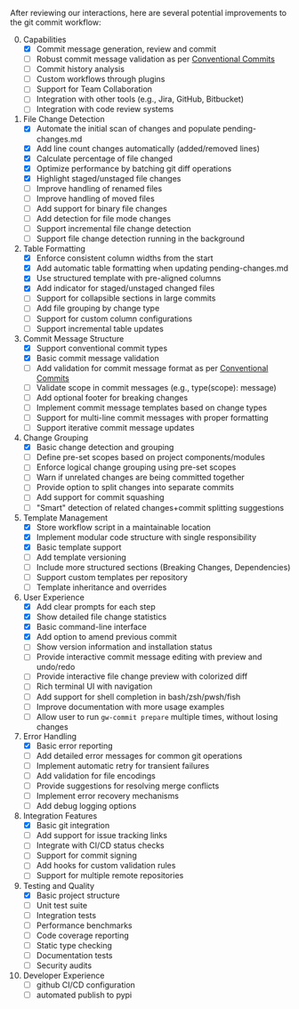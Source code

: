 After reviewing our interactions, here are several potential improvements to the git commit workflow:


0. Capabilities
    - [x] Commit message generation, review and commit
    - [ ] Robust commit message validation as per [Conventional Commits](https://www.conventionalcommits.org/en/v1.0.0-beta.2/)
    - [ ] Commit history analysis
    - [ ] Custom workflows through plugins
    - [ ] Support for Team Collaboration
    - [ ] Integration with other tools (e.g., Jira, GitHub, Bitbucket)
    - [ ] Integration with code review systems
1. File Change Detection
    - [x] Automate the initial scan of changes and populate pending-changes.md
    - [x] Add line count changes automatically (added/removed lines)
    - [x] Calculate percentage of file changed
    - [x] Optimize performance by batching git diff operations
    - [x] Highlight staged/unstaged file changes
    - [ ] Improve handling of renamed files
    - [ ] Improve handling of moved files
    - [ ] Add support for binary file changes
    - [ ] Add detection for file mode changes
    - [ ] Support incremental file change detection
    - [ ] Support file change detection running in the background
2. Table Formatting
    - [x] Enforce consistent column widths from the start
    - [x] Add automatic table formatting when updating pending-changes.md
    - [x] Use structured template with pre-aligned columns
    - [x] Add indicator for staged/unstaged changed files
    - [ ] Support for collapsible sections in large commits
    - [ ] Add file grouping by change type
    - [ ] Support for custom column configurations
    - [ ] Support incremental table updates
3. Commit Message Structure
    - [x] Support conventional commit types
    - [x] Basic commit message validation
    - [ ] Add validation for commit message format as per [Conventional Commits](https://www.conventionalcommits.org/en/v1.0.0-beta.2/)
    - [ ] Validate scope in commit messages (e.g., type(scope): message)
    - [ ] Add optional footer for breaking changes
    - [ ] Implement commit message templates based on change types
    - [ ] Support for multi-line commit messages with proper formatting
    - [ ] Support iterative commit message updates
4. Change Grouping
    - [x] Basic change detection and grouping
    - [ ] Define pre-set scopes based on project components/modules
    - [ ] Enforce logical change grouping using pre-set scopes
    - [ ] Warn if unrelated changes are being committed together
    - [ ] Provide option to split changes into separate commits
    - [ ] Add support for commit squashing
    - [ ] "Smart" detection of related changes+commit splitting suggestions
5. Template Management
    - [x] Store workflow script in a maintainable location
    - [x] Implement modular code structure with single responsibility
    - [x] Basic template support
    - [ ] Add template versioning
    - [ ] Include more structured sections (Breaking Changes, Dependencies)
    - [ ] Support custom templates per repository
    - [ ] Template inheritance and overrides
6. User Experience
    - [x] Add clear prompts for each step
    - [x] Show detailed file change statistics
    - [x] Basic command-line interface
    - [x] Add option to amend previous commit
    - [ ] Show version information and installation status
    - [ ] Provide interactive commit message editing with preview and undo/redo
    - [ ] Provide interactive file change preview with colorized diff
    - [ ] Rich terminal UI with navigation
    - [ ] Add support for shell completion in bash/zsh/pwsh/fish
    - [ ] Improve documentation with more usage examples
    - [ ] Allow user to run `gw-commit prepare` multiple times, without losing changes
7. Error Handling
    - [x] Basic error reporting
    - [ ] Add detailed error messages for common git operations
    - [ ] Implement automatic retry for transient failures
    - [ ] Add validation for file encodings
    - [ ] Provide suggestions for resolving merge conflicts
    - [ ] Implement error recovery mechanisms
    - [ ] Add debug logging options
8. Integration Features
    - [x] Basic git integration
    - [ ] Add support for issue tracking links
    - [ ] Integrate with CI/CD status checks
    - [ ] Support for commit signing
    - [ ] Add hooks for custom validation rules
    - [ ] Support for multiple remote repositories
9. Testing and Quality
    - [x] Basic project structure
    - [ ] Unit test suite
    - [ ] Integration tests
    - [ ] Performance benchmarks
    - [ ] Code coverage reporting
    - [ ] Static type checking
    - [ ] Documentation tests
    - [ ] Security audits
10. Developer Experience
    - [ ] github CI/CD configuration
    - [ ] automated publish to pypi
